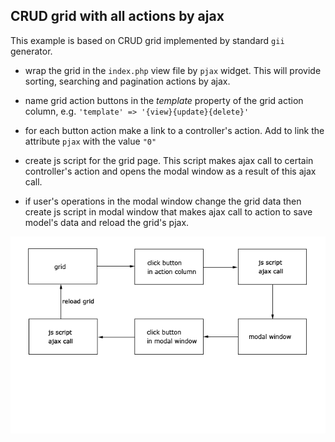 ## CRUD grid with all actions by ajax

This example is based on CRUD grid implemented by standard `gii` generator.

* wrap the grid in the `index.php` view file by `pjax` widget. This will provide sorting, searching and pagination actions by ajax.

* name grid action buttons in the *template* property of the grid action column, e.g. `'template' => '{view}{update}{delete}'`

* for each button action make a link to a controller's action. Add to link the attribute `pjax` with the value `"0"`

* create js script for the grid page. This script makes ajax call to certain controller's action and opens the modal window as a result of this ajax call.

* if user's operations in the modal window change the grid data then create js script in modal window that makes ajax call to action to save model's data and reload the grid's pjax.

![Schema](../web/img/SchemaGrid.gif)
